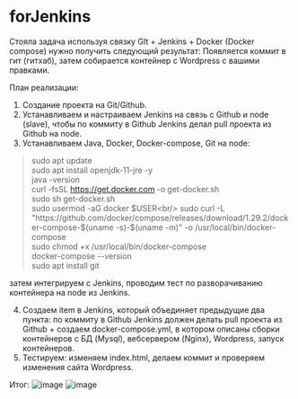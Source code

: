 # forJenkins
Стояла задача используя связку GIt + Jenkins + Docker (Docker compose) нужно получить следующий результат:
Появляется коммит в гит (гитхаб), затем собирается контейнер с Wordpress с вашими правками. 

План реализации:
1. Создание проекта на Git/Github.
2. Устанавливаем и настраиваем Jenkins на связь с Github и node (slave), чтобы по коммиту в Github Jenkins делал pull проекта из Github на node.
3. Устанавливаем Java, Docker, Docker-compose, Git на node:<br/>
>sudo apt update<br/>
>sudo apt install openjdk-11-jre -y<br/>
>java -version<br/>
>curl -fsSL https://get.docker.com -o get-docker.sh<br/>
>sudo sh get-docker.sh<br/>
>sudo usermod -aG docker $USER<br/>
>sudo curl -L "https://github.com/docker/compose/releases/download/1.29.2/docker-compose-$(uname -s)-$(uname -m)" -o /usr/local/bin/docker-compose<br/>
>sudo chmod +x /usr/local/bin/docker-compose<br/>
>docker-compose --version<br/>
>sudo apt install git<br/>
>
затем интегрируем с Jenkins, проводим тест по разворачиванию контейнера на node из Jenkins.<br/>

4. Создаем item в Jenkins, который объединяет предыдущие два пункта: по коммиту в Github Jenkins должен делать pull проекта из Github + 
создаем docker-compose.yml, в котором описаны сборки контейнеров с БД (Mysql), вебсервером (Nginx), Wordpress, запуск контейнеров.
5. Тестируем: изменяем index.html, делаем коммит и проверяем изменения сайта Wordpress.

Итог:
![image](https://user-images.githubusercontent.com/97964258/200326883-43f369ea-ad79-4ef8-8298-5c3ad1959455.png)
![image](https://user-images.githubusercontent.com/97964258/200327135-9a7216e6-1628-49fc-a110-635e417ffdfe.png)
